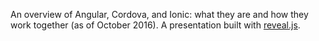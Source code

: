 An overview of Angular, Cordova, and Ionic: what they are and how they work together (as of October 2016). A presentation built with [reveal.js](https://revealjs.com/).
